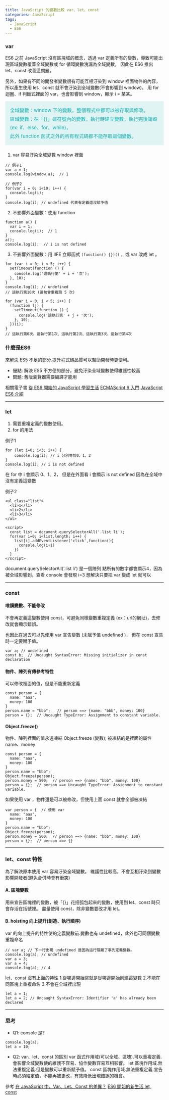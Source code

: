 ```yaml
---
title: JavaScript 的變數比較 var、let、const
categories: JavaScript
tags: 
  - JavaScript
  - ES6
---
```

### var
ES6 之前 JavaScript 沒有區塊域的概念，透過 var 定義所有的變數，導致可能出現區域變數覆蓋全域變數或 for 循環變數洩漏為全域變數，
因此在 ES6 推出 let、const 改善這問題。
<!--more-->
另外，如果有不同的開發者變數很有可能互相汙染到 window 裡面物件的內容，
所以產生使用 let、const 就不會汙染到全域變數(不會影響到 window)。
用 for 迴圈、if 判斷式裡面的 var，也會影響到 window，顯示 i = 某某。

<div style="background: #e0f4f4; font-size: 0.95rem; padding: 15px; line-height: 1.7rem; color: #10adad; margin-bottom: 20px;">
全域變數：window 下的變數，整個程式中都可以被存取與修改。<br>
區域變數：在「{}」這符號內的變數，執行時建立變數，執行完後銷毀 (ex: if、else、for、while)，<br>
此外 function 函式之外的所有程式碼都不能存取這個變數。
</div>

1. var 容易汙染全域變數 window 裡面
```
// 例子1
var a = 1;
console.log(window.a);  // 1

// 例子2
for(var i = 0; i<10; i++) {
  console.log(i);
}
console.log(i); // undefined 代表有定義還沒賦予值
```

2. 不影響外面變數：使用 function 
```
function a() {
  var i = 1;
  console.log(i);  // 1
}
a();
console.log(i);  // i is not defined
```

3. 不影響外面變數：用 IIFE 立即函式 ```(function() {})()``` ，或 var 改成 let 。
```
for (var i = 0; i < 5; i++) {
  setTimeout(function () {
    console.log('這執行第' + i + '次');
  }, 10);
}
console.log(i); // undefined
// 這執行第10次 (這句會重複跑 5 次)

for (var i = 0; i < 5; i++) {
  (function (j) {
    setTimeout(function () {
      console.log('這執行第' + j + '次');
    }, 10);
  })(i);
}
// 這執行第0次、這執行第1次、這執行第2次、這執行第3次、這執行第4次
```

### 什麼是ES6
來解決 ES5 不足的部分.提升程式碼品質可以幫助開發時更便利。
- 優點: 解決 ES5 不方便的部分，避免汙染全域變數使得維護性較高
- 問題: 舊版瀏覽器需要編譯才能用

相關電子書
[從 ES6 開始的 JavaScript 學習生活](https://eyesofkids.gitbooks.io/javascript-start-from-es6)
[ECMAScript 6 入門](https://es6.ruanyifeng.com/)
[JavaScript ES6 介紹](https://www.fooish.com/javascript/ES6/)

------------------------------------------------------------------------------------------------------------------
### let
1. 需要重複定義的變數使用。
2. for 的用法

例子1
```
for (let i=0; i<3; i++) {
    console.log(i); // i 分別等於0、1、2
}
console.log(i); // i is not defined
```
在 for 中 i 會顯示 0、1、2，
但是在外面看 i 會顯示 is not defined 因為在全域中沒有定義這變數

例子2
```
<ul class="list">
  <li>1</li>
  <li>2</li>
  <li>3</li>
</ul>

<script>
  const list = document.querySelectorAll('.list li');
  for(var i=0; i<list.length; i++) {
    list[i].addEventListener('click',function(){
      console.log(i+1)
    })
  }
</script>
```
document.querySelectorAll('.list li') 是一個陣列
點所有的數字都會顯示4，因為被全域影響到，查看 console 會發現 i=3
想解決只要把 var 變成 let 就可以

------------------------------------------------------------------------------------------------------------------
### const
#### 唯讀變數、不能修改
不會再定義這變數使用 const，可避免同樣變數重複定義 (ex：url的網址)，去修改就會顯示錯誤。

也因此在過去可以先使用 var 宣告變數 (未賦予值 undefined )，
但在 const 宣告時一定要賦予值。
```
var a; // undefined
const b;  // Uncaught SyntaxError: Missing initializer in const declaration
```

#### 物件、陣列有傳參考特性
可以修改裡面的值，但是不能重新定義
```
const person = {
  name: "aaa",
  money: 100
}
person.name = "bbb";   // person ==> {name: "bbb", money: 100}
person = {};  // Uncaught TypeError: Assignment to constant variable.
```

#### Object.freeze()
物件、陣列裡面的值永遠凍結
Object.freeze (變數);  被凍結的是裡面的屬性 name、money
```
const person = {  
  name: "aaa",
  money: 100
}
person.name = "bbb";
Object.freeze(person);
person.money = 500;  // person ==> {name: "bbb", money: 100}
person = {};  // person ==> Uncaught TypeError: Assignment to constant variable.
```

如果使用 var ，物件還是可以被修改，但使用上面 const 就會全部被凍結
```
var person = {  // 使用 var
  name: "aaa",
  money: 100
}
person.name = "bbb";
Object.freeze(person);
person.money = 500;  // person ==> {name: "bbb", money: 100}
person = {};  // person ==> {}
```

------------------------------------------------------------------------------------------------------------------
### let、const 特性
為了解決原本使用 var 容易汙染全域變數。
維護性比較高，不會互相汙染到變數影響開發者(避免合併時會有衝突)

#### A. 區塊變數
用來宣告區塊裡的變數，被「{}」花括弧包起來的變數，使用到 let、const 時只會存活在括號裡。
盡量使用 const，除非變數要改才用 let。

#### B. hoisting 向上提升(創造、執行順序)
var 的向上提升的特性使的定義變數前.變數也有 undefined，此外也可同個變數重複命名
```
// var a; // 下一行出現 undefined 是因為這行隱藏了事先定義變數。
console.log(a); // undefined
var a = 3;
var a = 4;
console.log(a); // 4
```

let、const 沒有上面的特性
1.從哪邊開始寫就是從哪邊開始創建這變數
2.不能在同區塊上重複命名
3.不會在全域裡出現
```
let a = 1;
let a = 2; // Uncaught SyntaxError: Identifier 'a' has already been declared
```

------------------------------------------------------------------------------------------------------------------
### 思考
- Q1: console 是?
```
console.log(a); 
let a = 10;
```

- Q2: var、let、const 的區別
var 函式作用域(可以全域、區塊).可以重複定義.會影響全域變數使的維護不容易、協作變數容易互相影響。
let 區塊作用域.無法重複定義.但是變數可以重新賦予值。
const 區塊作用域.無法重複定義.宣告時必須給定值，不能再被更改，有效降低出現錯誤的機會。

參考
[在 JavaScript 中，Var、Let、Const 的差異？](https://askie.today/differences-among-var-let-const/)
[ES6 開始的新生活 let, const](https://wcc723.github.io/javascript/2017/12/20/javascript-es6-let-const/)
